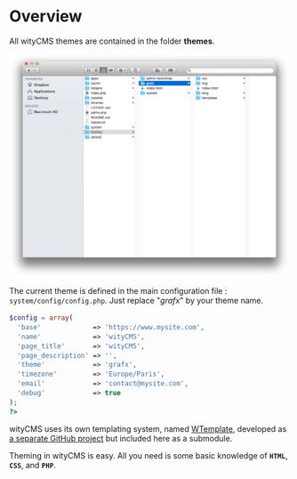 # Overview

All wityCMS themes are contained in the folder **themes**.

![](images/02-witycms-folders-theme.png)

The current theme is defined in the main configuration file : `system/config/config.php`. Just replace "*grafx*" by your theme name. 

```php
$config = array(
  'base'             => 'https://www.mysite.com',
  'name'             => 'wityCMS',
  'page_title'       => 'wityCMS',
  'page_description' => '',
  'theme'            => 'grafx',
  'timezone'         => 'Europe/Paris',
  'email'            => 'contact@mysite.com',
  'debug'            => true
);
?>
```

wityCMS uses its own templating system, named [WTemplate](https://github.com/Creatiwity/WTemplate), developed as [a separate GitHub project](https://github.com/Creatiwity/WTemplate) but included here as a submodule.

Theming in wityCMS is easy. All you need is some basic knowledge of **`HTML`**, **`CSS`**, and **`PHP`**.